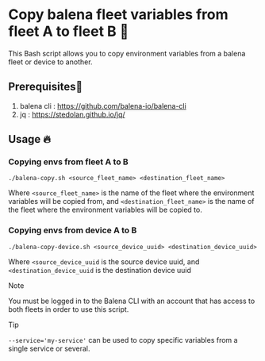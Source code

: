 # Copy balena fleet variables from fleet A to fleet B 📝

This Bash script allows you to copy environment variables from a balena fleet or device to another.

## Prerequisites🚀
1) balena cli : https://github.com/balena-io/balena-cli
2) jq : https://stedolan.github.io/jq/

## Usage 🔥
### Copying envs from fleet A to B
```
./balena-copy.sh <source_fleet_name> <destination_fleet_name>
```
Where ```<source_fleet_name>``` is the name of the fleet where the environment variables will be copied from, and ```<destination_fleet_name>``` is the name of the fleet where the environment variables will be copied to.

### Copying envs from device A to B
```
./balena-copy-device.sh <source_device_uuid> <destination_device_uuid>
```
Where ```<source_device_uuid``` is the source device uuid, and ```<destination_device_uuid``` is the destination device uuid

> [!NOTE]
> You must be logged in to the Balena CLI with an account that has access to both fleets in order to use this script.

> [!TIP]
> ```--service='my-service'``` can be used to copy specific variables from a single service or several.
